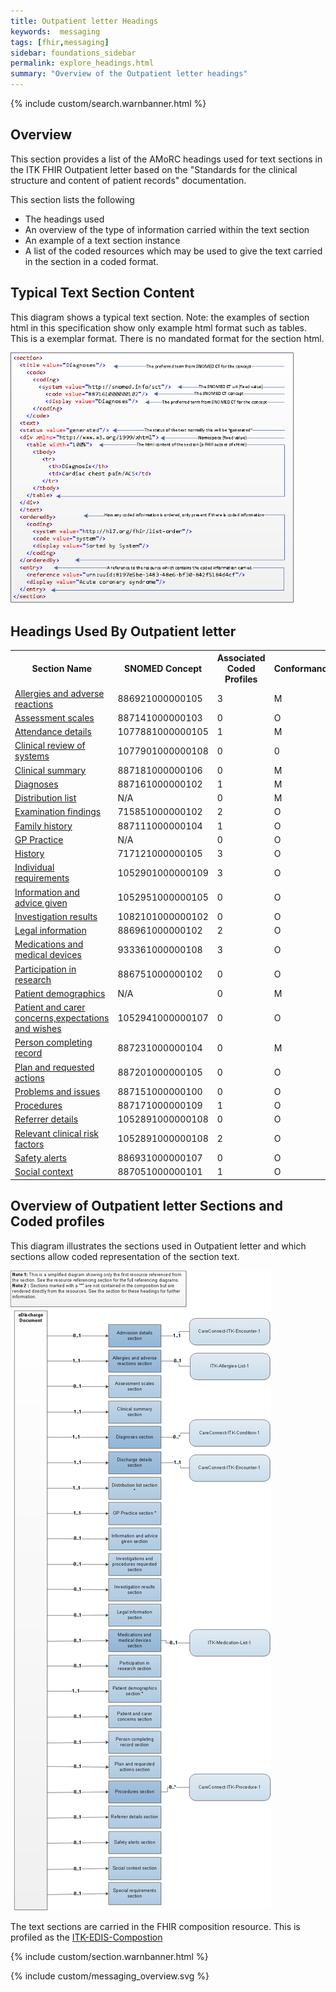 ```yaml
---
title: Outpatient letter Headings
keywords:  messaging
tags: [fhir,messaging]
sidebar: foundations_sidebar
permalink: explore_headings.html
summary: "Overview of the Outpatient letter headings"
---
```


{% include custom/search.warnbanner.html %}

## Overview ##

This section provides a list of the AMoRC headings used for text sections in the ITK FHIR Outpatient letter based on the "Standards for the clinical structure and content of patient records" documentation. 

This section lists the following

- The headings used
- An overview of the type of information carried within the text section
- An example of a text section instance
- A list of the coded resources which may be used to give the text carried in the section in a coded format. 
 
## Typical Text Section Content ##
This diagram shows a typical text section.
Note: the examples of section html in this specification show only example html format such as tables. This is a exemplar format. There is no mandated format for the section html. 

<img src="images/explore/section_description.png" style="width:90%;max-width: 90%;"/>
 
## Headings Used By Outpatient letter ##

<table>
<tr>
<th>Section Name</th><th>SNOMED Concept</th><th>Associated Coded Profiles</th><th>Conformance</th></tr>
<tr><td><a href="explore_allergies_and_adverse_reactions.html">Allergies and adverse reactions</a></td><td>886921000000105</td><td>3</td><td>M</td></tr>
<tr><td><a href="explore_assessment_scales.html">Assessment scales</a></td><td>887141000000103</td><td>0</td><td>O</td></tr>
<tr><td><a href="explore_attendance_details.html">Attendance details</a></td><td>1077881000000105</td><td>1</td><td>M</td></tr>
<tr><td><a href="explore_clinical_review_of_systems.html">Clinical review of systems</a></td><td>1077901000000108</td><td>0</td><td>0</td></tr>
<tr><td><a href="explore_clinical_summary.html">Clinical summary</a></td><td>887181000000106</td><td>0</td><td>M</td></tr>
<tr><td><a href="explore_diagnosis.html">Diagnoses</a></td><td>887161000000102</td><td>1</td><td>M</td></tr>
<tr><td><a href="explore_distribution_list.html">Distribution list</a></td><td>N/A</td><td>0</td><td>M</td></tr>
<tr><td><a href="explore_examination_findings.html">Examination findings</a></td><td>715851000000102</td><td>2</td><td>O</td></tr>
<tr><td><a href="explore_family_history.html">Family history</a></td><td>887111000000104</td><td>1</td><td>O</td></tr>
<tr><td><a href="explore_gp_practice.html">GP Practice</a></td><td>N/A</td><td>0</td><td>O</td></tr>
<tr><td><a href="explore_history.html">History</a></td><td>717121000000105</td><td>3</td><td>O</td></tr>
<tr><td><a href="explore_individual_reqs.html">Individual requirements</a></td><td>1052901000000109</td><td>3</td><td>O</td></tr>
<tr><td><a href="explore_information_given.html">Information and advice given</a></td><td>1052951000000105</td><td>0</td><td>O</td></tr>
<tr><td><a href="explore_invest_results.html">Investigation results</a></td><td>1082101000000102</td><td>0</td><td>O</td></tr>
<tr><td><a href="explore_legal_info.html">Legal information</a></td><td>886961000000102</td><td>2</td><td>O</td></tr>
<tr><td><a href="explore_medication.html">Medications and medical devices</a></td><td>933361000000108</td><td>3</td><td>O</td></tr>
<tr><td><a href="explore_part_research.html">Participation in research</a></td><td>886751000000102</td><td>0</td><td>O</td></tr>
<tr><td><a href="explore_patient_demographics.html">Patient demographics</a></td><td>N/A</td><td>0</td><td>M</td></tr>
<tr><td><a href="explore_pat_care_concerns.html">Patient and carer concerns,expectations and wishes</a></td><td>1052941000000107</td><td>0</td><td>O</td></tr>
<tr><td><a href="explore_per_com_record.html">Person completing record</a></td><td>887231000000104</td><td>0</td><td>M</td></tr>
<tr><td><a href="explore_plan_req_actions.html">Plan and requested actions</a></td><td>887201000000105</td><td>0</td><td>O</td></tr>
<tr><td><a href="explore_problems_and_issues.html">Problems and issues</a></td><td>887151000000100</td><td>0</td><td>O</td></tr>
<tr><td><a href="explore_procedures.html">Procedures</a></td><td>887171000000109</td><td>1</td><td>O</td></tr>
<tr><td><a href="explore_referrer.html">Referrer details</a></td><td>1052891000000108</td><td>0</td><td>O</td></tr>
<tr><td><a href="explore_relevant_clinical_risk_factors.html">Relevant clinical risk factors</a></td><td>1052891000000108</td><td>2</td><td>O</td></tr>
<tr><td><a href="explore_safety_alerts.html">Safety alerts</a></td><td>886931000000107</td><td>0</td><td>O</td></tr>
<tr><td><a href="explore_social_context.html">Social context</a></td><td>887051000000101</td><td>1</td><td>O</td></tr>
</table>



## Overview of Outpatient letter Sections and Coded profiles ##
This diagram illustrates the sections used in Outpatient letter and which sections allow coded representation of the section text. 


<img src="images/explore/eDIS_composition_overview.png" style="height:90%;max-height: 90%;"/>



The text sections are carried in the FHIR composition resource. 
This is profiled as the [ITK-EDIS-Compostion](https://fhir.nhs.uk/STU3/StructureDefinition/ITK-EDIS-Composition-1)


{% include custom/section.warnbanner.html %}


{% include custom/messaging_overview.svg %}